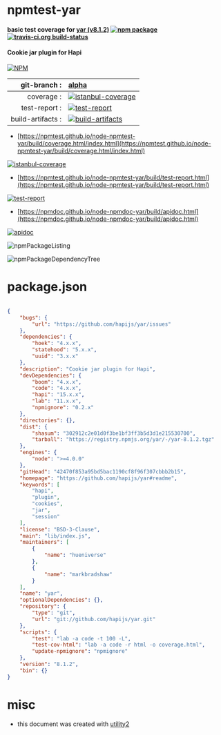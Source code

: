 # npmtest-yar

#### basic test coverage for  [yar (v8.1.2)](https://github.com/hapijs/yar#readme)  [![npm package](https://img.shields.io/npm/v/npmtest-yar.svg?style=flat-square)](https://www.npmjs.org/package/npmtest-yar) [![travis-ci.org build-status](https://api.travis-ci.org/npmtest/node-npmtest-yar.svg)](https://travis-ci.org/npmtest/node-npmtest-yar)

#### Cookie jar plugin for Hapi

[![NPM](https://nodei.co/npm/yar.png?downloads=true&downloadRank=true&stars=true)](https://www.npmjs.com/package/yar)

| git-branch : | [alpha](https://github.com/npmtest/node-npmtest-yar/tree/alpha)|
|--:|:--|
| coverage : | [![istanbul-coverage](https://npmtest.github.io/node-npmtest-yar/build/coverage.badge.svg)](https://npmtest.github.io/node-npmtest-yar/build/coverage.html/index.html)|
| test-report : | [![test-report](https://npmtest.github.io/node-npmtest-yar/build/test-report.badge.svg)](https://npmtest.github.io/node-npmtest-yar/build/test-report.html)|
| build-artifacts : | [![build-artifacts](https://npmtest.github.io/node-npmtest-yar/glyphicons_144_folder_open.png)](https://github.com/npmtest/node-npmtest-yar/tree/gh-pages/build)|

- [https://npmtest.github.io/node-npmtest-yar/build/coverage.html/index.html](https://npmtest.github.io/node-npmtest-yar/build/coverage.html/index.html)

[![istanbul-coverage](https://npmtest.github.io/node-npmtest-yar/build/screenCapture.buildCi.browser.%252Ftmp%252Fbuild%252Fcoverage.lib.html.png)](https://npmtest.github.io/node-npmtest-yar/build/coverage.html/index.html)

- [https://npmtest.github.io/node-npmtest-yar/build/test-report.html](https://npmtest.github.io/node-npmtest-yar/build/test-report.html)

[![test-report](https://npmtest.github.io/node-npmtest-yar/build/screenCapture.buildCi.browser.%252Ftmp%252Fbuild%252Ftest-report.html.png)](https://npmtest.github.io/node-npmtest-yar/build/test-report.html)

- [https://npmdoc.github.io/node-npmdoc-yar/build/apidoc.html](https://npmdoc.github.io/node-npmdoc-yar/build/apidoc.html)

[![apidoc](https://npmdoc.github.io/node-npmdoc-yar/build/screenCapture.buildCi.browser.%252Ftmp%252Fbuild%252Fapidoc.html.png)](https://npmdoc.github.io/node-npmdoc-yar/build/apidoc.html)

![npmPackageListing](https://npmtest.github.io/node-npmtest-yar/build/screenCapture.npmPackageListing.svg)

![npmPackageDependencyTree](https://npmtest.github.io/node-npmtest-yar/build/screenCapture.npmPackageDependencyTree.svg)



# package.json

```json

{
    "bugs": {
        "url": "https://github.com/hapijs/yar/issues"
    },
    "dependencies": {
        "hoek": "4.x.x",
        "statehood": "5.x.x",
        "uuid": "3.x.x"
    },
    "description": "Cookie jar plugin for Hapi",
    "devDependencies": {
        "boom": "4.x.x",
        "code": "4.x.x",
        "hapi": "15.x.x",
        "lab": "11.x.x",
        "npmignore": "0.2.x"
    },
    "directories": {},
    "dist": {
        "shasum": "302912c2e01d0f3be1bf3ff3b5d3d1e215530700",
        "tarball": "https://registry.npmjs.org/yar/-/yar-8.1.2.tgz"
    },
    "engines": {
        "node": ">=4.0.0"
    },
    "gitHead": "42470f853a95bd5bac1190cf8f96f307cbbb2b15",
    "homepage": "https://github.com/hapijs/yar#readme",
    "keywords": [
        "hapi",
        "plugin",
        "cookies",
        "jar",
        "session"
    ],
    "license": "BSD-3-Clause",
    "main": "lib/index.js",
    "maintainers": [
        {
            "name": "hueniverse"
        },
        {
            "name": "markbradshaw"
        }
    ],
    "name": "yar",
    "optionalDependencies": {},
    "repository": {
        "type": "git",
        "url": "git://github.com/hapijs/yar.git"
    },
    "scripts": {
        "test": "lab -a code -t 100 -L",
        "test-cov-html": "lab -a code -r html -o coverage.html",
        "update-npmignore": "npmignore"
    },
    "version": "8.1.2",
    "bin": {}
}
```



# misc
- this document was created with [utility2](https://github.com/kaizhu256/node-utility2)
